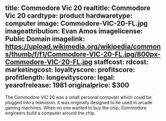 title: Commodore Vic 20
realtitle: Commodore Vic 20
cardtype: product
hardwaretype: computer
image: Commodore-VIC-20-FL.jpg
imageattribution: Evan Amos
imagelicense: Public Domain
imagelink: https://upload.wikimedia.org/wikipedia/commons/thumb/f/f1/Commodore-VIC-20-FL.jpg/800px-Commodore-VIC-20-FL.jpg
staffcost: 
rdcost: 
marketingcost: 
loyaltyscore: 
profitscore: 
profitlength: 
longevityscore: 
legal: 
yearofrelease: 1981
originalprice: $300
---
The Commodore VIC 20 was a small personal computer which could be plugged into a television.  It was originally designed to be used in arcade gaming machines.  When no one wanted to buy the chip, Commodore engineers build a computer around the chip.